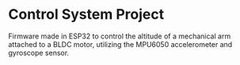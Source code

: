 # Control System Project

Firmware made in ESP32 to control the altitude of a mechanical arm attached to a BLDC motor, utilizing the MPU6050 accelerometer and gyroscope sensor.
